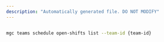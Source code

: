 ```yaml
---
description: "Automatically generated file. DO NOT MODIFY"
---
```


```bash

mgc teams schedule open-shifts list --team-id {team-id}

```